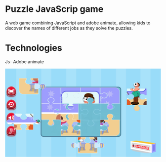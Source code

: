 # Puzzle JavaScrip game
A web game combining JavaScript and adobe animate, allowing kids to discover the names of different jobs as they solve the puzzles.
# Technologies
Js- Adobe animate


![alt text](https://github.com/hobaDevHome/jsGamePuzzle/blob/master/images/sc.jpg)
